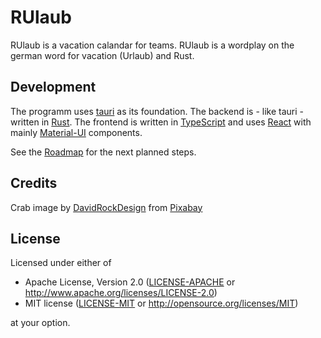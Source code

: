 # RUlaub

RUlaub is a vacation calandar for teams.
RUlaub is a wordplay on the german word for vacation (Urlaub) and Rust.

## Development

The programm uses [tauri](https://tauri.studio/) as its foundation.
The backend is - like tauri - written in [Rust](https://www.rust-lang.org/).
The frontend is written in [TypeScript](https://www.typescriptlang.org/) and uses
[React](https://reactjs.org/) with mainly [Material-UI](https://material-ui.com/)
components.

See the [Roadmap](ROADMAP.md) for the next planned steps.

## Credits

Crab image by <a href="https://pixabay.com/users/davidrockdesign-2595351/?utm_source=link-attribution&amp;utm_medium=referral&amp;utm_campaign=image&amp;utm_content=3424714">DavidRockDesign</a> from <a href="https://pixabay.com/?utm_source=link-attribution&amp;utm_medium=referral&amp;utm_campaign=image&amp;utm_content=3424714">Pixabay</a>

## License

Licensed under either of

- Apache License, Version 2.0 ([LICENSE-APACHE](LICENSE-APACHE) or
  http://www.apache.org/licenses/LICENSE-2.0)
- MIT license ([LICENSE-MIT](LICENSE-MIT) or http://opensource.org/licenses/MIT)

at your option.

